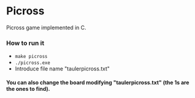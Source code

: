 # Picross
Picross game implemented in C.

### How to run it
- `make picross`
- `./picross.exe`
- Introduce file name "taulerpicross.txt"

#### You can also change the board modifying "taulerpicross.txt" (the 1s are the ones to find).

